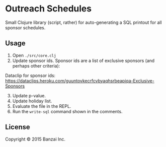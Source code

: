 # Outreach Schedules

Small Clojure library (script, rather) for auto-generating a SQL printout for all sponsor schedules.

## Usage

1. Open `./src/core.clj`
2. Update sponsor ids. Sponsor ids are a list of exclusive sponsors (and perhaps other criteria):

Dataclip for sponsor ids: https://dataclips.heroku.com/guuntovkecrfcvbyaqhsrbeapiqa-Exclusive-Sponsors

3. Update p-value.
4. Update holiday list.
5. Evaluate the file in the REPL.
5. Run the `write-sql` command shown in the comments.

## License

Copyright © 2015 Banzai Inc.

